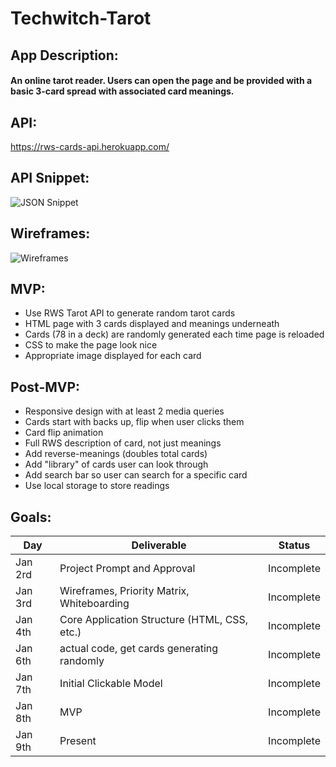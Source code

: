 # Techwitch-Tarot

## App Description:
#### An online tarot reader. Users can open the page and be provided with a basic 3-card spread with associated card meanings.

## API: 
<https://rws-cards-api.herokuapp.com/>

## API Snippet:
![JSON Snippet](https://imgur.com/ilAs4uB.jpg)

## Wireframes:
![Wireframes](https://imgur.com/a/EwvDRQO.png)

## MVP:
- Use RWS Tarot API to generate random tarot cards
- HTML page with 3 cards displayed and meanings underneath
- Cards (78 in a deck) are randomly generated each time page is reloaded
- CSS to make the page look nice
- Appropriate image displayed for each card

## Post-MVP:
- Responsive design with at least 2 media queries
- Cards start with backs up, flip when user clicks them
- Card flip animation
- Full RWS description of card, not just meanings
- Add reverse-meanings (doubles total cards)
- Add "library" of cards user can look through
- Add search bar so user can search for a specific card
- Use local storage to store readings

## Goals:
|  Day | Deliverable | Status
|---|---| ---|
|Jan 2rd| Project Prompt and Approval | Incomplete
|Jan 3rd| Wireframes, Priority Matrix, Whiteboarding | Incomplete
|Jan 4th| Core Application Structure (HTML, CSS, etc.) | Incomplete
|Jan 6th| actual code, get cards generating randomly | Incomplete
|Jan 7th| Initial Clickable Model  | Incomplete
|Jan 8th| MVP | Incomplete
|Jan 9th| Present | Incomplete
